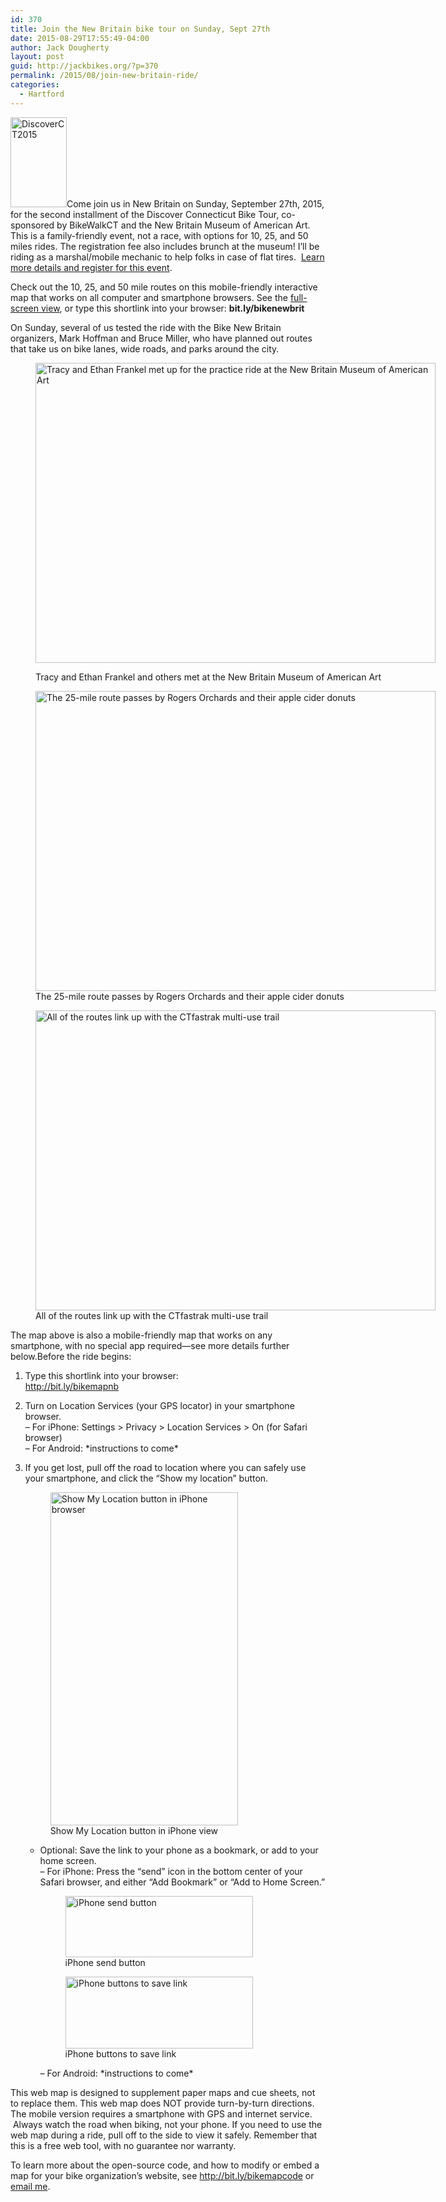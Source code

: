 ```yaml
---
id: 370
title: Join the New Britain bike tour on Sunday, Sept 27th
date: 2015-08-29T17:55:49-04:00
author: Jack Dougherty
layout: post
guid: http://jackbikes.org/?p=370
permalink: /2015/08/join-new-britain-ride/
categories:
  - Hartford
---
```

[<img class="alignright wp-image-331" src="http://jackbikes.org/wp-content/uploads/2015/06/DiscoverCT2015-187x300.jpg" alt="DiscoverCT2015" width="90" height="144" />](http://jackbikes.org/wp-content/uploads/2015/06/DiscoverCT2015-e1433702002670.jpg)Come join us in New Britain on Sunday, September 27th, 2015, for the second installment of the Discover Connecticut Bike Tour, co-sponsored by BikeWalkCT and the New Britain Museum of American Art. This is a family-friendly event, not a race, with options for 10, 25, and 50 miles rides. The registration fee also includes brunch at the museum! I&#8217;ll be riding as a marshal/mobile mechanic to help folks in case of flat tires.  [Learn more details and register for this event](http://www.bikewalkct.org/discover-ct-ride-series.html).

Check out the 10, 25, and 50 mile routes on this mobile-friendly interactive map that works on all computer and smartphone browsers. See the [full-screen view](https://jackdougherty.github.io/bikemapcode/newbritain.html), or type this shortlink into your browser: **bit.ly/bikenewbrit**

<!-- iframe plugin v.4.4 wordpress.org/plugins/iframe/ -->

On Sunday, several of us tested the ride with the Bike New Britain organizers, Mark Hoffman and Bruce Miller, who have planned out routes that take us on bike lanes, wide roads, and parks around the city.<figure id="attachment_379" aria-describedby="caption-attachment-379" style="width: 640px" class="wp-caption aligncenter">

[<img class="size-full wp-image-379" src="http://jackbikes.org/wp-content/uploads/2015/08/TeamFrankel-NBMAA.jpg" alt="Tracy and Ethan Frankel met up for the practice ride at the New Britain Museum of American Art" width="640" height="480" srcset="https://jackbikes.org/wp-content/uploads/2015/08/TeamFrankel-NBMAA.jpg 640w, https://jackbikes.org/wp-content/uploads/2015/08/TeamFrankel-NBMAA-300x225.jpg 300w" sizes="(max-width: 640px) 100vw, 640px" />](http://jackbikes.org/wp-content/uploads/2015/08/TeamFrankel-NBMAA.jpg)<figcaption id="caption-attachment-379" class="wp-caption-text">Tracy and Ethan Frankel and others met at the New Britain Museum of American Art</figcaption></figure> <figure id="attachment_380" aria-describedby="caption-attachment-380" style="width: 640px" class="wp-caption aligncenter">[<img class="size-full wp-image-380" src="http://jackbikes.org/wp-content/uploads/2015/08/Ethan-Tracy-RogersOrchards.jpg" alt="The 25-mile route passes by Rogers Orchards and their apple cider donuts" width="640" height="480" srcset="https://jackbikes.org/wp-content/uploads/2015/08/Ethan-Tracy-RogersOrchards.jpg 640w, https://jackbikes.org/wp-content/uploads/2015/08/Ethan-Tracy-RogersOrchards-300x225.jpg 300w" sizes="(max-width: 640px) 100vw, 640px" />](http://jackbikes.org/wp-content/uploads/2015/08/Ethan-Tracy-RogersOrchards.jpg)<figcaption id="caption-attachment-380" class="wp-caption-text">The 25-mile route passes by Rogers Orchards and their apple cider donuts</figcaption></figure> <figure id="attachment_381" aria-describedby="caption-attachment-381" style="width: 640px" class="wp-caption aligncenter">[<img class="size-full wp-image-381" src="http://jackbikes.org/wp-content/uploads/2015/08/Tracy-CTfastrak.jpg" alt="All of the routes link up with the CTfastrak multi-use trail" width="640" height="480" srcset="https://jackbikes.org/wp-content/uploads/2015/08/Tracy-CTfastrak.jpg 640w, https://jackbikes.org/wp-content/uploads/2015/08/Tracy-CTfastrak-300x225.jpg 300w" sizes="(max-width: 640px) 100vw, 640px" />](http://jackbikes.org/wp-content/uploads/2015/08/Tracy-CTfastrak.jpg)<figcaption id="caption-attachment-381" class="wp-caption-text">All of the routes link up with the CTfastrak multi-use trail</figcaption></figure> 

The map above is also a mobile-friendly map that works on any smartphone, with no special app required—see more details further below.Before the ride begins:

  1. Type this shortlink into your browser:  
    <http://bit.ly/bikemapnb>
  2. Turn on Location Services (your GPS locator) in your smartphone browser.  
    &#8211; For iPhone: Settings > Privacy > Location Services > On (for Safari browser)  
    &#8211; For Android: \*instructions to come\*
  3. If you get lost, pull off the road to location where you can safely use your smartphone, and click the &#8220;Show my location&#8221; button. 
    <figure id="attachment_374" aria-describedby="caption-attachment-374" style="width: 300px" class="wp-caption alignnone">[<img class="wp-image-374" src="http://jackbikes.org/wp-content/uploads/2015/08/ShowMyLocationButton.png" alt="Show My Location button in iPhone browser" width="300" height="533" srcset="https://jackbikes.org/wp-content/uploads/2015/08/ShowMyLocationButton.png 360w, https://jackbikes.org/wp-content/uploads/2015/08/ShowMyLocationButton-169x300.png 169w" sizes="(max-width: 300px) 100vw, 300px" />](http://jackbikes.org/wp-content/uploads/2015/08/ShowMyLocationButton.png)<figcaption id="caption-attachment-374" class="wp-caption-text">Show My Location button in iPhone view</figcaption></figure></li> 
    
      * Optional: Save the link to your phone as a bookmark, or add to your home screen.  
        &#8211; For iPhone: Press the &#8220;send&#8221; icon in the bottom center of your Safari browser, and either &#8220;Add Bookmark&#8221; or &#8220;Add to Home Screen.&#8221;</p> <figure id="attachment_375" aria-describedby="caption-attachment-375" style="width: 300px" class="wp-caption alignnone">[<img class="size-full wp-image-375" src="http://jackbikes.org/wp-content/uploads/2015/08/iPhoneSendButton.png" alt="iPhone send button" width="300" height="98" />](http://jackbikes.org/wp-content/uploads/2015/08/iPhoneSendButton.png)<figcaption id="caption-attachment-375" class="wp-caption-text">iPhone send button</figcaption></figure> <figure id="attachment_376" aria-describedby="caption-attachment-376" style="width: 300px" class="wp-caption alignnone">[<img class="size-full wp-image-376" src="http://jackbikes.org/wp-content/uploads/2015/08/AddBookmark-AddToHomeScreen.png" alt="iPhone buttons to save link" width="300" height="115" />](http://jackbikes.org/wp-content/uploads/2015/08/AddBookmark-AddToHomeScreen.png)<figcaption id="caption-attachment-376" class="wp-caption-text">iPhone buttons to save link</figcaption></figure> 
        &#8211; For Android: \*instructions to come\*</li> </ol> 
        
        This web map is designed to supplement paper maps and cue sheets, not to replace them. This web map does NOT provide turn-by-turn directions. The mobile version requires a smartphone with GPS and internet service.  Always watch the road when biking, not your phone. If you need to use the web map during a ride, pull off to the side to view it safely. Remember that this is a free web tool, with no guarantee nor warranty.
        
        To learn more about the open-source code, and how to modify or embed a map for your bike organization&#8217;s website, see <http://bit.ly/bikemapcode> or [email me](mailto:jack.dougherty@trincoll.edu).